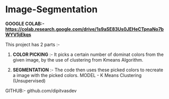 # Image-Segmentation 
**GOOGLE COLAB:- https://colab.research.google.com/drive/1s9aSE83Us0JEHeCTpnaNo7bWYV5jEkqs**

This project has 2 parts :- 

   1) **COLOR PICKING** :- It picks a certain number of dominat colors from the given image, by the use of clustering from Kmeans Algorithm.
  
  2) **SEGMENTATION** :- The code then uses these picked colors to recreate a image with the picked colors.
MODEL - K Means Clustering (Unsupervised)

GITHUB:- github.com/dipitvasdev
